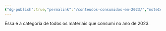 ```yaml
---
{"dg-publish":true,"permalink":"/conteudos-consumidos-em-2023/","noteIcon":""}
---
```


Essa é a categoria de todos os materiais que consumi no ano de 2023.